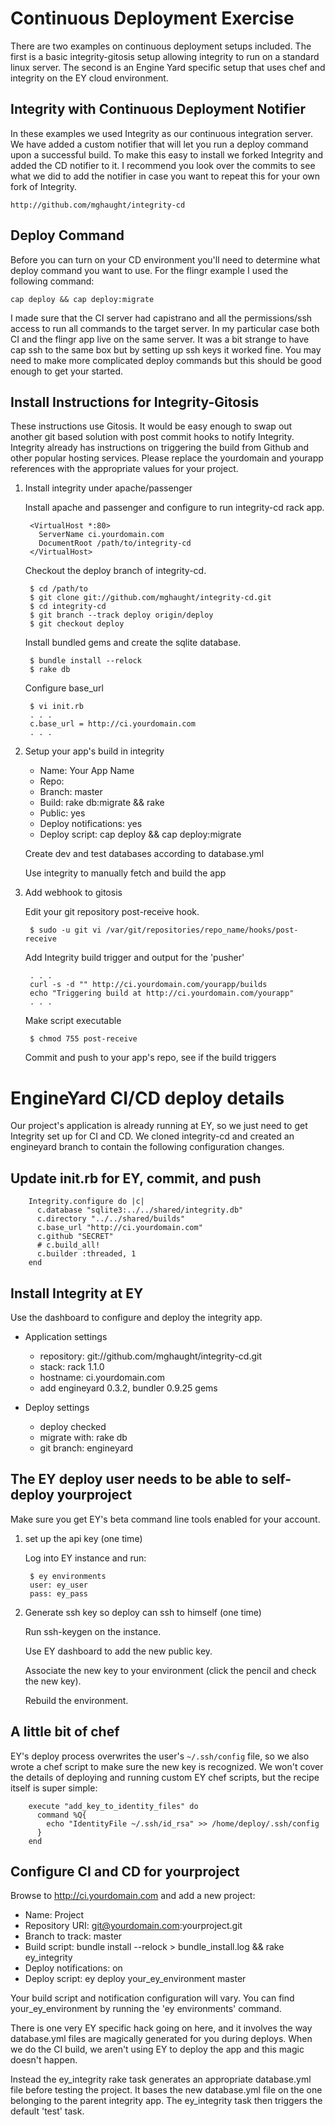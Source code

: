 # Continuous Deployment Exercise

There are two examples on continuous deployment setups included.  The first is a basic integrity-gitosis setup allowing integrity to run on a standard linux server.  The second is an Engine Yard specific setup that uses chef and integrity on the EY cloud environment.

## Integrity with Continuous Deployment Notifier

In these examples we used Integrity as our continuous integration server.  We have added a custom notifier that will let you run a deploy command upon a successful build.  To make this easy to install we forked Integrity and added the CD notifier to it.  I recommend you look over the commits to see what we did to add the notifier in case you want to repeat this for your own fork of Integrity.

    http://github.com/mghaught/integrity-cd

## Deploy Command

Before you can turn on your CD environment you'll need to determine what deploy command you want to use.  For the flingr example I used the following command:

    cap deploy && cap deploy:migrate

I made sure that the CI server had capistrano and all the permissions/ssh access to run all commands to the target server.  In my particular case both CI and the flingr app live on the same server.  It was a bit strange to have cap ssh to the same box but by setting up ssh keys it worked fine.  You may need to make more complicated deploy commands but this should be good enough to get your started.

## Install Instructions for Integrity-Gitosis

These instructions use Gitosis.  It would be easy enough to swap out another git based solution with post commit hooks to notify Integrity.  Integrity already has instructions on triggering the build from Github and other popular hosting services.  Please replace the yourdomain and yourapp references with the appropriate values for your project.

1. Install integrity under apache/passenger

    Install apache and passenger and configure to run integrity-cd rack app.

        <VirtualHost *:80>
          ServerName ci.yourdomain.com
          DocumentRoot /path/to/integrity-cd
        </VirtualHost>

    Checkout the deploy branch of integrity-cd.

        $ cd /path/to
        $ git clone git://github.com/mghaught/integrity-cd.git
        $ cd integrity-cd
        $ git branch --track deploy origin/deploy
        $ git checkout deploy

    Install bundled gems and create the sqlite database.

        $ bundle install --relock
        $ rake db

    Configure base_url

        $ vi init.rb
        . . .
        c.base_url = http://ci.yourdomain.com
        . . .

2. Setup your app's build in integrity

    - Name: Your App Name
    - Repo: <path to git repo>
    - Branch: master
    - Build: rake db:migrate && rake
    - Public: yes
    - Deploy notifications: yes
    - Deploy script: cap deploy && cap deploy:migrate

    Create dev and test databases according to database.yml
    
    Use integrity to manually fetch and build the app

3. Add webhook to gitosis

    Edit your git repository post-receive hook.

        $ sudo -u git vi /var/git/repositories/repo_name/hooks/post-receive
 
    Add Integrity build trigger and output for the 'pusher'
 
        . . .
        curl -s -d "" http://ci.yourdomain.com/yourapp/builds
        echo "Triggering build at http://ci.yourdomain.com/yourapp"
        . . .
 
    Make script executable

        $ chmod 755 post-receive

    Commit and push to your app's repo, see if the build triggers
 

 
# EngineYard CI/CD deploy details

Our project's application is already running at EY, so we just need to get Integrity set up for CI and CD.  We cloned integrity-cd and created an engineyard branch to contain the following configuration changes.

## Update init.rb for EY, commit, and push

        Integrity.configure do |c|
          c.database "sqlite3:../../shared/integrity.db"
          c.directory "../../shared/builds"
          c.base_url "http://ci.yourdomain.com"
          c.github "SECRET"
          # c.build_all!
          c.builder :threaded, 1
        end

## Install Integrity at EY

Use the dashboard to configure and deploy the integrity app.

- Application settings
    - repository: git://github.com/mghaught/integrity-cd.git
    - stack: rack 1.1.0
    - hostname: ci.yourdomain.com
    - add engineyard 0.3.2, bundler 0.9.25 gems

- Deploy settings
    - deploy checked
    - migrate with: rake db
    - git branch: engineyard

## The EY deploy user needs to be able to self-deploy yourproject

Make sure you get EY's beta command line tools enabled for your account.

1. set up the api key (one time)

    Log into EY instance and run:

        $ ey environments
        user: ey_user
        pass: ey_pass

2. Generate ssh key so deploy can ssh to himself (one time)

    Run ssh-keygen on the instance.

    Use EY dashboard to add the new public key.

    Associate the new key to your environment (click the pencil and check the new key).

    Rebuild the environment.

## A little bit of chef

EY's deploy process overwrites the user's `~/.ssh/config` file, so we also wrote a chef script to make sure the new key is recognized.  We won't cover the details of deploying and running custom EY chef scripts, but the recipe itself is super simple:

        execute "add_key_to_identity_files" do
          command %Q{
            echo "IdentityFile ~/.ssh/id_rsa" >> /home/deploy/.ssh/config
          }
        end

## Configure CI and CD for yourproject

Browse to http://ci.yourdomain.com and add a new project:

- Name: Project
- Repository URI: git@yourdomain.com:yourproject.git
- Branch to track: master
- Build script: bundle install --relock > bundle_install.log && rake ey_integrity
- Deploy notifications: on
- Deploy script: ey deploy your_ey_environment master

Your build script and notification configuration will vary.  You can find your_ey_environment by running the 'ey environments' command.

There is one very EY specific hack going on here, and it involves the way database.yml files are magically generated for you during deploys.  When we do the CI build, we aren't using EY to deploy the app and this magic doesn't happen.

Instead the ey_integrity rake task generates an appropriate database.yml file before testing the project.  It bases the new database.yml file on the one belonging to the parent integrity app.  The ey_integrity task then triggers the default 'test' task.
 